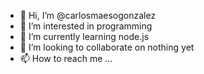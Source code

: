 - 👋 Hi, I’m @carlosmaesogonzalez
- 👀 I’m interested in programming
- 🌱 I’m currently learning node.js
- 💞️ I’m looking to collaborate on nothing yet
- 📫 How to reach me ...

<!---
carlosmaesogonzalez/carlosmaesogonzalez is a ✨ special ✨ repository because its `README.md` (this file) appears on your GitHub profile.
You can click the Preview link to take a look at your changes.
--->
